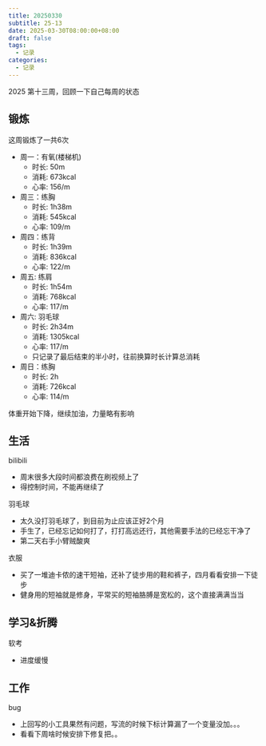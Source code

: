```yaml
---
title: 20250330
subtitle: 25-13
date: 2025-03-30T08:00:00+08:00
draft: false
tags:
  - 记录
categories:
  - 记录
---
```


2025 第十三周，回顾一下自己每周的状态

## 锻炼

这周锻炼了一共6次

* 周一：有氧(楼梯机)
  * 时长: 50m
  * 消耗: 673kcal
  * 心率: 156/m
* 周三：练胸
  * 时长: 1h38m
  * 消耗: 545kcal
  * 心率: 109/m
* 周四：练背
  * 时长: 1h39m
  * 消耗: 836kcal
  * 心率: 122/m
* 周五: 练肩
  * 时长: 1h54m
  * 消耗: 768kcal
  * 心率: 117/m
* 周六: 羽毛球
  * 时长: 2h34m
  * 消耗: 1305kcal
  * 心率: 117/m
  * 只记录了最后结束的半小时，往前换算时长计算总消耗
* 周日：练胸
  * 时长: 2h
  * 消耗: 726kcal
  * 心率: 114/m

体重开始下降，继续加油，力量略有影响

## 生活

bilibili

* 周末很多大段时间都浪费在刷视频上了
* 得控制时间，不能再继续了

羽毛球

* 太久没打羽毛球了，到目前为止应该正好2个月
* 手生了，已经忘记如何打了，打打高远还行，其他需要手法的已经忘干净了
* 第二天右手小臂贼酸爽

衣服

* 买了一堆迪卡侬的速干短袖，还补了徒步用的鞋和裤子，四月看看安排一下徒步
* 健身用的短袖就是修身，平常买的短袖胳膊是宽松的，这个直接满满当当

## 学习&折腾

软考

* 进度缓慢

## 工作

bug

* 上回写的小工具果然有问题，写流的时候下标计算漏了一个变量没加。。。
* 看看下周啥时候安排下修复把。。
